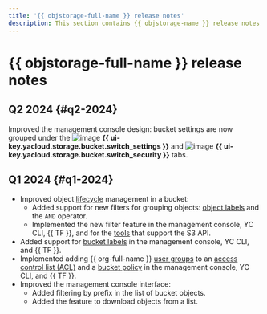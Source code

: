 ```yaml
---
title: '{{ objstorage-full-name }} release notes'
description: This section contains {{ objstorage-name }} release notes.
---
```


# {{ objstorage-full-name }} release notes

## Q2 2024 {#q2-2024}

Improved the management console design: bucket settings are now grouped under the ![image](../_assets/console-icons/wrench.svg) **{{ ui-key.yacloud.storage.bucket.switch_settings }}** and ![image](../_assets/console-icons/persons-lock.svg) **{{ ui-key.yacloud.storage.bucket.switch_security }}** tabs.

## Q1 2024 {#q1-2024}

* Improved object [lifecycle](./concepts/lifecycles.md) management in a bucket:
  * Added support for new filters for grouping objects: [object labels](./concepts/tags.md#object-tags) and the `AND` operator.
  * Implemented the new filter feature in the management console, YC CLI, {{ TF }}, and for the [tools](./tools/) that support the S3 API.
* Added support for [bucket labels](./concepts/tags.md#bucket-tags) in the management console, YC CLI, and {{ TF }}.
* Implemented adding {{ org-full-name }} [user groups](../organization/concepts/groups.md) to an [access control list (ACL)](./security/acl.md) and a [bucket policy](./security/policy.md) in the management console, YC CLI, and {{ TF }}.
* Improved the management console interface:
  * Added filtering by prefix in the list of bucket objects.
  * Added the feature to download objects from a list.
